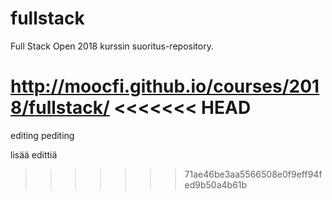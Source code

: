 # fullstack

Full Stack Open 2018 kurssin suoritus-repository.

http://moocfi.github.io/courses/2018/fullstack/
<<<<<<< HEAD
=======

editing pediting

lisää edittiä
>>>>>>> 71ae46be3aa5566508e0f9eff94fed9b50a4b61b
